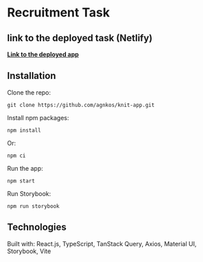 # Recruitment Task

## link to the deployed task (Netlify)
<b> [Link to the deployed app](https://stack-tags.netlify.app) </b> <br>

## Installation

Clone the repo:

    git clone https://github.com/agnkos/knit-app.git

Install npm packages:

    npm install 

Or:

    npm ci

Run the app:

    npm start

Run Storybook:

    npm run storybook

## Technologies

Built with: React.js, TypeScript, TanStack Query, Axios, Material UI, Storybook, Vite
